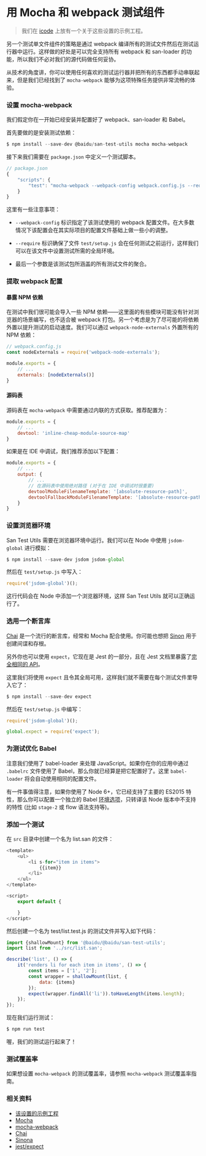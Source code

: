 # 用 Mocha 和 webpack 测试组件

> 我们在 [icode](http://icode.baidu.com/repos/baidu/hulk/@baidu/san-test-utils/tree/master:docs/demo/mocha) 上放有一个关于这些设置的示例工程。

另一个测试单文件组件的策略是通过 webpack 编译所有的测试文件然后在测试运行器中运行。这样做的好处是可以完全支持所有 webpack 和 san-loader 的功能，所以我们不必对我们的源代码做任何妥协。

从技术的角度讲，你可以使用任何喜欢的测试运行器并把所有的东西都手动串联起来，但是我们已经找到了 `mocha-webpack` 能够为这项特殊任务提供非常流畅的体验。

### 设置 mocha-webpack

我们假定你在一开始已经安装并配置好了 webpack、san-loader 和 Babel。

首先要做的是安装测试依赖：

```js
$ npm install --save-dev @baidu/san-test-utils mocha mocha-webpack
```

接下来我们需要在 `package.json` 中定义一个测试脚本。

```js
// package.json
{
    "scripts": {
        "test": "mocha-webpack --webpack-config webpack.config.js --require test/setup.js test/**/*.spec.js"
    }
}
```

这里有一些注意事项：

* `--webpack-config` 标识指定了该测试使用的 webpack 配置文件。在大多数情况下该配置会在其实际项目的配置文件基础上做一些小的调整。

* `--require` 标识确保了文件 `test/setup.js` 会在任何测试之前运行，这样我们可以在该文件中设置测试所需的全局环境。

* 最后一个参数是该测试包所涵盖的所有测试文件的聚合。

### 提取 webpack 配置

#### 暴露 NPM 依赖

在测试中我们很可能会导入一些 NPM 依赖——这里面的有些模块可能没有针对浏览器的场景编写，也不适合被 webpack 打包。另一个考虑是为了尽可能的将依赖外置以提升测试的启动速度。我们可以通过 `webpack-node-externals` 外置所有的 NPM 依赖：

```js
// webpack.config.js
const nodeExternals = require('webpack-node-externals');

module.exports = {
    // ...
    externals: [nodeExternals()]
}
```

#### 源码表

源码表在 `mocha-webpack` 中需要通过内联的方式获取。推荐配置为：

```js
module.exports = {
    // ...
    devtool: 'inline-cheap-module-source-map'
}
```

如果是在 IDE 中调试，我们推荐添加以下配置：

```js
module.exports = {
    // ...
    output: {
        // ...
        // 在源码表中使用绝对路径 (对于在 IDE 中调试时很重要)
        devtoolModuleFilenameTemplate: '[absolute-resource-path]',
        devtoolFallbackModuleFilenameTemplate: '[absolute-resource-path]?[hash]'
    }
}
```

### 设置浏览器环境

San Test Utils 需要在浏览器环境中运行。我们可以在 Node 中使用 `jsdom-global` 进行模拟：

```js
$ npm install --save-dev jsdom jsdom-global
```

然后在 `test/setup.js` 中写入：

```js
require('jsdom-global')();
```

这行代码会在 Node 中添加一个浏览器环境，这样 San Test Utils 就可以正确运行了。

### 选用一个断言库

[Chai](http://chaijs.com/) 是一个流行的断言库，经常和 Mocha 配合使用。你可能也想把 [Sinon](http://sinonjs.org/) 用于创建间谍和存根。

另外你也可以使用 `expect`，它现在是 Jest 的一部分，且在 Jest 文档里暴露了[完全相同的 API](https://jestjs.io/docs/zh-Hans/expect)。

这里我们将使用 `expect` 且令其全局可用，这样我们就不需要在每个测试文件里导入它了：

```js
$ npm install --save-dev expect
```
然后在 `test/setup.js` 中编写：

```js
require('jsdom-global')();

global.expect = require('expect');
```

### 为测试优化 Babel

注意我们使用了 babel-loader 来处理 JavaScript。如果你在你的应用中通过 `.babelrc` 文件使用了 Babel，那么你就已经算是把它配置好了。这里 `babel-loader` 将会自动使用相同的配置文件。

有一件事值得注意，如果你使用了 Node 6+，它已经支持了主要的 ES2015 特性，那么你可以配置一个独立的 Babel [环境选项](https://babeljs.io/docs/usage/babelrc/#env-option)，只转译该 Node 版本中不支持的特性 (比如 `stage-2` 或 flow 语法支持等)。

### 添加一个测试

在 `src` 目录中创建一个名为 list.san 的文件：

```js
<template>
    <ul>
        <li s-for="item in items">
            {{item}}
        </li>
    </ul>
</template>

<script>
    export default {

    }
</script>
```

然后创建一个名为 test/list.test.js 的测试文件并写入如下代码：

```js
import {shallowMount} from '@baidu/@baidu/san-test-utils';
import list from '../src/list.san';

describe('list', () => {
    it('renders li for each item in items', () => {
        const items = ['1', '2'];
        const wrapper = shallowMount(list, {
            data: {items}
        });
        expect(wrapper.findAll('li')).toHaveLength(items.length);
    });
});
```

现在我们运行测试：

```js
$ npm run test
```

喔，我们的测试运行起来了！

### 测试覆盖率

如果想设置 `mocha-webpack` 的测试覆盖率，请参照 `mocha-webpack` 测试覆盖率指南。

### 相关资料

* [该设置的示例工程](http://icode.baidu.com/repos/baidu/hulk/@baidu/san-test-utils/tree/master:docs/demo/mocha)
* [Mocha](https://mochajs.org/)
* [mocha-webpack](http://zinserjan.github.io/mocha-webpack/)
* [Chai](http://chaijs.com/)
* [Sinona](http://sinonjs.org/)
* [jest/expect](https://jestjs.io/docs/zh-Hans/expect)
